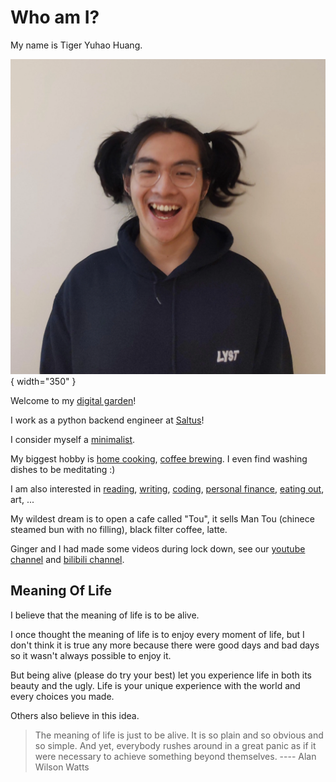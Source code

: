 # Who am I?

My name is Tiger Yuhao Huang.

![me](images/me.webp){ width="350" }

Welcome to my [digital garden](digital-garden.md)!

I work as a python backend engineer at [Saltus](https://www.saltus.co.uk/)!

I consider myself a [minimalist](minimalism.md).

My biggest hobby is [home cooking](cooking.md), [coffee brewing](tasted-coffee-beans.md). I even find washing dishes to be meditating :)

I am also interested in
[reading](books.md),
[writing](digital-garden.md),
[coding](https://github.com/ynotstartups),
[personal finance](https://www.bilibili.com/video/BV1u54y1x7zF),
[eating out](restaurant-recommendations.md),
art,
...

My wildest dream is to open a cafe called "Tou",
it sells Man Tou (chinece steamed bun with no filling), black filter coffee, latte.

Ginger and I had made some videos during lock down, see our [youtube channel](https://www.youtube.com/channel/UCQE6i7tcSbBQMD8KSeUQYvQ) and [bilibili channel](https://space.bilibili.com/1281157300).

## Meaning Of Life

I believe that the meaning of life is to be alive.

I once thought the meaning of life is to enjoy every moment of life, but I don't think it is true any more because there were good days and bad days so it wasn't always possible to enjoy it.

But being alive (please do try your best) let you experience life in both its beauty and the ugly. Life is your unique experience with the world and every choices you made.

Others also believe in this idea.

> The meaning of life is just to be alive. It is so plain and so obvious and so simple. And yet, everybody rushes around in a great panic as if it were necessary to achieve something beyond themselves.
> ---- Alan Wilson Watts
